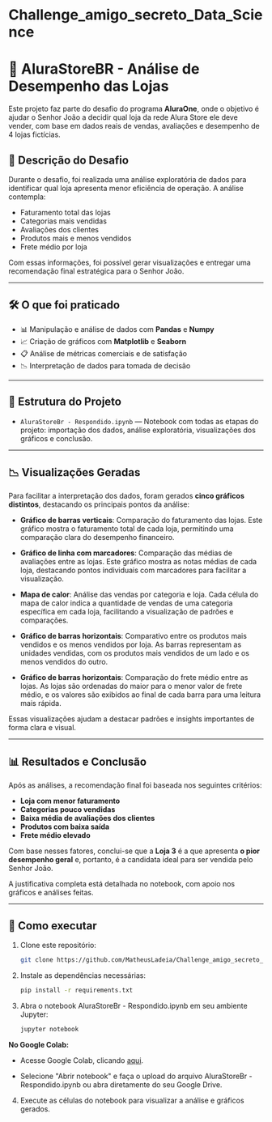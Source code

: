 # Challenge_amigo_secreto_Data_Science
# 🏪 AluraStoreBR - Análise de Desempenho das Lojas

Este projeto faz parte do desafio do programa **AluraOne**, onde o objetivo é ajudar o Senhor João a decidir qual loja da rede Alura Store ele deve vender, com base em dados reais de vendas, avaliações e desempenho de 4 lojas fictícias.

## 📌 Descrição do Desafio

Durante o desafio, foi realizada uma análise exploratória de dados para identificar qual loja apresenta menor eficiência de operação. A análise contempla:

- Faturamento total das lojas
- Categorias mais vendidas
- Avaliações dos clientes
- Produtos mais e menos vendidos
- Frete médio por loja

Com essas informações, foi possível gerar visualizações e entregar uma recomendação final estratégica para o Senhor João.

---

## 🛠️ O que foi praticado

- 📊 Manipulação e análise de dados com **Pandas** e **Numpy**
- 📈 Criação de gráficos com **Matplotlib** e **Seaborn**
- 📋 Análise de métricas comerciais e de satisfação
- 📉 Interpretação de dados para tomada de decisão

---

## 📁 Estrutura do Projeto

- `AluraStoreBr - Respondido.ipynb` — Notebook com todas as etapas do projeto: importação dos dados, análise exploratória, visualizações dos gráficos e conclusão.

---

## 📉 Visualizações Geradas

Para facilitar a interpretação dos dados, foram gerados **cinco gráficos distintos**, destacando os principais pontos da análise:

- **Gráfico de barras verticais**: Comparação do faturamento das lojas. Este gráfico mostra o faturamento total de cada loja, permitindo uma comparação clara do desempenho financeiro.

- **Gráfico de linha com marcadores**: Comparação das médias de avaliações entre as lojas. Este gráfico mostra as notas médias de cada loja, destacando pontos individuais com marcadores para facilitar a visualização.

- **Mapa de calor**: Análise das vendas por categoria e loja. Cada célula do mapa de calor indica a quantidade de vendas de uma categoria específica em cada loja, facilitando a visualização de padrões e comparações.

- **Gráfico de barras horizontais**: Comparativo entre os produtos mais vendidos e os menos vendidos por loja. As barras representam as unidades vendidas, com os produtos mais vendidos de um lado e os menos vendidos do outro.

- **Gráfico de barras horizontais**: Comparação do frete médio entre as lojas. As lojas são ordenadas do maior para o menor valor de frete médio, e os valores são exibidos ao final de cada barra para uma leitura mais rápida.

Essas visualizações ajudam a destacar padrões e insights importantes de forma clara e visual.

---

## 📊 Resultados e Conclusão

Após as análises, a recomendação final foi baseada nos seguintes critérios:

- **Loja com menor faturamento**
- **Categorias pouco vendidas**
- **Baixa média de avaliações dos clientes**
- **Produtos com baixa saída**
- **Frete médio elevado**

Com base nesses fatores, conclui-se que a **Loja 3** é a que apresenta **o pior desempenho geral** e, portanto, é a candidata ideal para ser vendida pelo Senhor João.

A justificativa completa está detalhada no notebook, com apoio nos gráficos e análises feitas.

---

## 🚀 Como executar

1. Clone este repositório:
   ```bash
   git clone https://github.com/MatheusLadeia/Challenge_amigo_secreto_Data_Science.git

2. Instale as dependências necessárias:
   ```bash
   pip install -r requirements.txt
   
3. Abra o notebook AluraStoreBr - Respondido.ipynb em seu ambiente Jupyter:
   ```bash
   jupyter notebook

**No Google Colab:**

- Acesse Google Colab, clicando [aqui](https://colab.research.google.com/drive/SEU_LINK_AQUI).


 - Selecione "Abrir notebook" e faça o upload do arquivo AluraStoreBr - Respondido.ipynb ou abra diretamente do seu Google Drive.

4. Execute as células do notebook para visualizar a análise e gráficos gerados.
   
